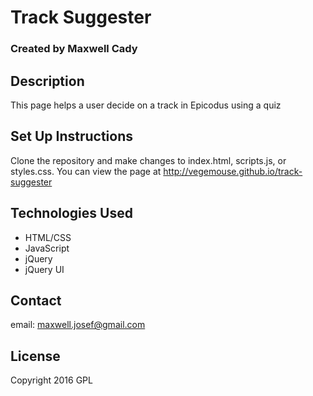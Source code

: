 # Track Suggester

### Created by Maxwell Cady

## Description
This page helps a user decide on a track in Epicodus using a quiz

## Set Up Instructions
Clone the repository and make changes to index.html, scripts.js, or styles.css. You can view the page at http://vegemouse.github.io/track-suggester

## Technologies Used
* HTML/CSS
* JavaScript
* jQuery
* jQuery UI

## Contact
email: maxwell.josef@gmail.com

## License
Copyright 2016 GPL
